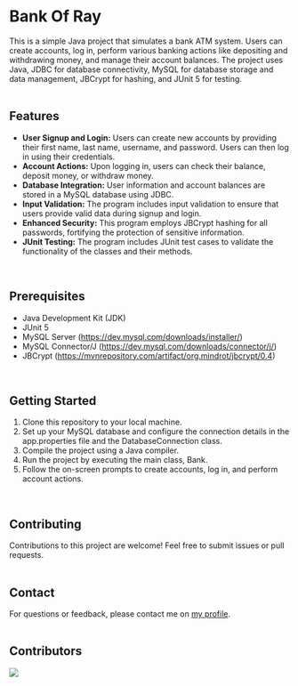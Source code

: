# Bank Of Ray
This is a simple Java project that simulates a bank ATM system. Users can create accounts, log in, perform various banking actions like depositing and withdrawing money, and manage their account balances. The project uses Java, JDBC for database connectivity, MySQL for database storage and data management, JBCrypt for hashing, and JUnit 5 for testing.
<br>
<br>
## Features
- **User Signup and Login:** Users can create new accounts by providing their first name, last name, username, and password. Users can then log in using their credentials.
- **Account Actions:** Upon logging in, users can check their balance, deposit money, or withdraw money.
- **Database Integration:** User information and account balances are stored in a MySQL database using JDBC.
- **Input Validation:** The program includes input validation to ensure that users provide valid data during signup and login.
- **Enhanced Security:** This program employs JBCrypt hashing for all passwords, fortifying the protection of sensitive information.
- **JUnit Testing:** The program includes JUnit test cases to validate the functionality of the classes and their methods.
<br>

## Prerequisites
- Java Development Kit (JDK)
- JUnit 5
- MySQL Server (https://dev.mysql.com/downloads/installer/)
- MySQL Connector/J (https://dev.mysql.com/downloads/connector/j/)
- JBCrypt (https://mvnrepository.com/artifact/org.mindrot/jbcrypt/0.4)
<br>

## Getting Started
1. Clone this repository to your local machine.
2. Set up your MySQL database and configure the connection details in the app.properties file and the DatabaseConnection class.
3. Compile the project using a Java compiler.
4. Run the project by executing the main class, Bank.
5. Follow the on-screen prompts to create accounts, log in, and perform account actions.
<br>

## Contributing
Contributions to this project are welcome! Feel free to submit issues or pull requests.
<br>
<br>
## Contact
For questions or feedback, please contact me on [my profile](https://github.com/wangster6).
<br>
<br>

## Contributors
<a href="https://github.com/wangster6/raydsa/graphs/contributors">
  <img src="https://contrib.rocks/image?repo=wangster6/raydsa" />
</a>
